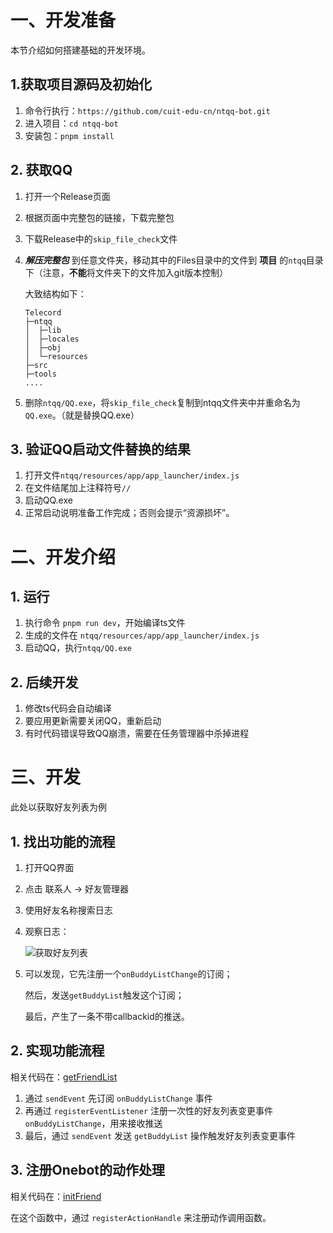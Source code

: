 # 一、开发准备

本节介绍如何搭建基础的开发环境。

## 1.获取项目源码及初始化

  1. 命令行执行：`https://github.com/cuit-edu-cn/ntqq-bot.git`
  2. 进入项目：`cd ntqq-bot`
  3. 安装包：`pnpm install`

## 2. 获取QQ

  1. 打开一个Release页面
  2. 根据页面中完整包的链接，下载完整包
  3. 下载Release中的`skip_file_check`文件
  4. ***解压完整包*** 到任意文件夹，移动其中的Files目录中的文件到 **项目** 的`ntqq`目录下（注意，**不能**将文件夹下的文件加入git版本控制）

      大致结构如下：
      ```
      Telecord
      ├─ntqq
      │  ├─lib
      │  ├─locales
      │  ├─obj
      │  └─resources
      ├─src
      ├─tools
      ....
      ```
  5. 删除`ntqq/QQ.exe`，将`skip_file_check`复制到ntqq文件夹中并重命名为`QQ.exe`。（就是替换QQ.exe）

## 3. 验证QQ启动文件替换的结果

  1. 打开文件`ntqq/resources/app/app_launcher/index.js`
  2. 在文件结尾加上注释符号`//`
  3. 启动QQ.exe
  4. 正常启动说明准备工作完成；否则会提示“资源损坏”。

# 二、开发介绍

## 1. 运行

  1. 执行命令 `pnpm run dev`，开始编译ts文件
  2. 生成的文件在 `ntqq/resources/app/app_launcher/index.js`
  3. 启动QQ，执行`ntqq/QQ.exe`

## 2. 后续开发

  1. 修改ts代码会自动编译
  2. 要应用更新需要关闭QQ，重新启动
  3. 有时代码错误导致QQ崩溃，需要在任务管理器中杀掉进程

# 三、开发

此处以获取好友列表为例

## 1. 找出功能的流程

  1. 打开QQ界面
  2. 点击 联系人 -> 好友管理器
  3. 使用好友名称搜索日志
  4. 观察日志：

      ![获取好友列表](./pic/get-buddy-list.png)

  5. 可以发现，它先注册一个`onBuddyListChange`的订阅；

      然后，发送`getBuddyList`触发这个订阅；

      最后，产生了一条不带callbackid的推送。

## 2. 实现功能流程

  相关代码在：[getFriendList](../src/onebot/actions/friend.ts)

  1. 通过 `sendEvent` 先订阅 `onBuddyListChange` 事件
  2. 再通过 `registerEventListener` 注册一次性的好友列表变更事件 `onBuddyListChange`，用来接收推送
  3. 最后，通过 `sendEvent` 发送 `getBuddyList` 操作触发好友列表变更事件

## 3. 注册Onebot的动作处理

  相关代码在：[initFriend](../src/onebot/actions/friend.ts)
  
  在这个函数中，通过 `registerActionHandle` 来注册动作调用函数。
